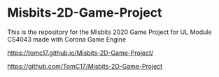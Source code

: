# Misbits-2D-Game-Project
This is the repository for the Misbits 2020 Game Project for UL Module CS4043 made with Corona Game Engine

https://tomc17.github.io/Misbits-2D-Game-Project/

https://github.com/TomC17/Misbits-2D-Game-Project
